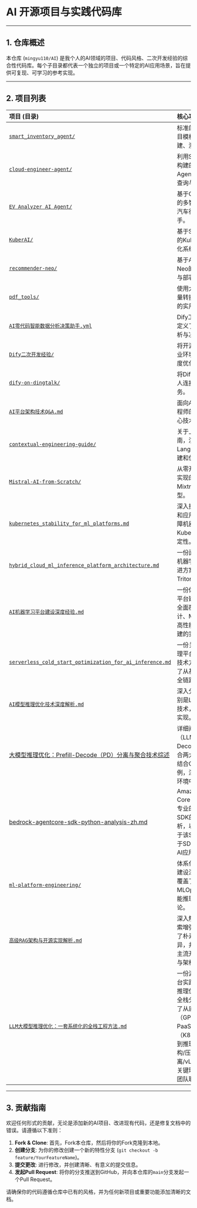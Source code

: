 # AI 开源项目与实践代码库

---

## 1. 仓库概述

本仓库 (`mingyu110/AI`) 是我个人的AI领域的项目、代码风格、二次开发经验的综合性代码库。每个子目录都代表一个独立的项目或一个特定的AI应用场景，旨在提供可复现、可学习的参考实现。

---

## 2. 项目列表

| 项目 (目录) | 核心功能与说明 | 主要技术栈 |
| :--- | :--- | :--- |
| [`smart_inventory_agent/`](./smart_inventory_agent/) | 标准的生产级AI Agent项目模板，用于演示如何构建、测试和部署。 | `Python`, `LangChain`, `FastAPI` |
| [`cloud-engineer-agent/`](./cloud-engineer-agent/) | 利用Strands Agents SDK构建的智能AWS云工程师Agent，协助处理云环境查询与操作。 | `Python`, `Strands Agents SDK`, `AWS CDK` |
| [`EV Analyzer AI Agent/`](./EV%20Analyzer%20AI%20Agent%2020250414/) | 基于CrewAI和DeepSeek的多智能体，用于新能源汽车行业的智能分析助手。 | `Python`, `CrewAI`, `DeepSeek LLM` |
| [`KuberAI/`](./KuberAI/) | 基于Spring AI和通义千问的Kubernetes资源智能优化系统。 | `Java`, `Spring AI`, `Kubernetes` |
| [`recommender-neo/`](./recommender-neo/) | 基于AWS SageMaker Neo的推荐系统模型优化与部署实践。 | `Python`, `SageMaker Neo`, `PyTorch` |
| [`pdf_tools/`](./pdf_tools/) | 使用大模型将PDF文件批量转换为Markdown格式的实用工具。 | `Python`, `PyMuPDF`, `OpenAI LLM` |
| [`AI零代码智能数据分析决策助手.yml`](./AI%E9%9B%B6%E4%BB%A3%E7%A0%81%E6%99%BA%E8%83%BD%E6%95%B0%E6%8D%AE%E5%88%86%E6%9E%90%E5%86%B3%E7%AD%96%E5%8A%A9%E6%89%8B.yml) | Dify工作流的DSL文件，定义了一个零代码的BI分析与决策助手。 | `Dify`, `LLM` |
| [`Dify二次开发经验/`](./Dify%E4%BA%8C%E6%AC%A1%E5%BC%80%E5%8F%91%E7%BB%8F%E9%AA%8C/) | 将开源Dify平台集成到企业环境中的二次开发与深度优化技术实践。 | `Dify`, `Python`, `Milvus`, `Celery` |
| [`dify-on-dingtalk/`](./dify-on-dingtalk/) | 将Dify AI应用与钉钉机器人连接的轻量级桥接服务。 | `Python`, `Dify API`, `DingTalk SDK` |
| [`AI平台架构技术Q&A.md`](./AI%E5%B9%B3%E5%8F%B0%E6%9E%B6%E6%9E%84%E6%8A%80%E6%9C%AFQ%26A.md) | 面向AI平台/Agent开发工程师的Q&A文档，沉淀核心技术要点与架构思考。 | `MLOps`, `Kubernetes`, `PyTorch`, `RAG` |
| [`contextual-engineering-guide/`](./contextual-engineering-guide/) | 关于上下文工程的深度指南，演示如何使用LangChain/LangGraph构建和优化高级AI代理。 | `Python`, `LangChain`, `LangGraph` |
| [`Mistral-AI-from-Scratch/`](./Mistral-AI-from-Scratch/) | 从零开始、使用PyTorch实现的Mistral(7B)和Mixtral(8x7B MoE)模型。 | `Python`, `PyTorch`, `xformers` |
| [`kubernetes_stability_for_ml_platforms.md`](./kubernetes_stability_for_ml_platforms.md) | 深入探讨如何从平台工程和应用开发两个维度，保障机器学习平台在Kubernetes上的生产级稳定性。 | `Kubernetes`, `MLOps`, `SRE` |
| [`hybrid_cloud_ml_inference_platform_architecture.md`](./hybrid_cloud_ml_inference_platform_architecture.md) | 一份面向混合云的生产级机器学习推理平台架构演进方案，结合了KServe、Triton和Karmada。 | `KServe`, `Triton`, `Karmada`, `MLOps` |
| [`AI机器学习平台建设深度经验.md`](./AI机器学习平台建设深度经验.md) | 一份体系化的AI机器学习平台建设深度经验总结，全面覆盖了从宏观架构设计、MLOps自动化流程、高性能推理服务到团队构建的实践方法论。 | `MLOps`, `Kubernetes`, `Platform Engineering` |
| [`serverless_cold_start_optimization_for_ai_inference.md`](./serverless_cold_start_optimization_for_ai_inference.md) | 一份关于Serverless AI推理平台冷启动优化的深度技术方案，系统性地阐述了从基础设施到应用层的全链路优化策略。 | `Serverless`, `Cold Start`, `Knative`, `Fargate` |
| [`AI模型推理优化技术深度解析.md`](./AI模型推理优化技术深度解析.md) | 深入分析现代AI模型，特别是LLM的先进推理优化技术，从架构模式到引擎实现。 | `LLM`, `Inference`, `TensorRT`, `Triton`, `vLLM` |
| [大模型推理优化：Prefill-Decode（PD）分离与聚合技术综述](./大模型推理优化：Prefill-Decode（PD）分离与聚合技术综述.md) | 详细阐述了大型语言模型（LLM）推理中的Prefill-Decode（PD）分离与聚合两大核心优化策略，并结合GMI Cloud的工程案例，深入剖析了其在生产环境中的应用与挑战。 | `LLM`, `Inference`, `Prefill-Decode`, `KV Cache` |
| [bedrock-agentcore-sdk-python-analysis-zh.md](./bedrock-agentcore-sdk-python-analysis-zh.md) | Amazon Bedrock Agent Core SDK的深度分析。从专业的软件工程角度对该SDK的源代码进行了分析，以便开发者更好地基于该SDK二次开发或者基于SDK开发生产级Agentic AI应用。 | `Python`, `AWS Bedrock`, `Generative AI`, `SDK` |
| [`ml-platform-engineering/`](./ml-platform-engineering/) | 体系化的AI机器学习平台建设深度经验总结，全面覆盖了从宏观架构设计、MLOps自动化流程到高性能推理服务的实践方法论。 | `MLOps`, `Kubernetes`, `Platform Engineering` |
| [`高级RAG架构与开源实现解析.md`](./高级RAG架构与开源实现解析.md) | 深入解析了高级RAG（检索增强生成）架构，对比了朴素与高级RAG的差异，并提供了基于AWS和主流开源工具的实现方案与架构图。 | `RAG`, `LLM`, `Vector Database`, `Document AI` |
| [`LLM大模型推理优化：一套系统化的全栈工程方法.md`](./LLM大模型推理优化：一套系统化的全栈工程方法.md) | 一份源于真实SaaS化AI平台实践的、系统化的LLM推理优化终极指南。采用全栈分层思想，深入剖析了从底层硬件（GPU/InfiniBand）、PaaS平台（K8s/Volcano/KServe）到推理引擎内核（模型架构/压缩/PD分离/vLLM/TGI）的每一个关键环节，并附有详细的团队职责矩阵。 | `LLM`, `Inference Optimization`, `System Architecture`, `Cloud-Native`, `AI Engineering` |

---

## 3. 贡献指南

欢迎任何形式的贡献，无论是添加新的AI项目、改进现有代码，还是修复文档中的错误。请遵循以下准则：

1.  **Fork & Clone**: 首先，Fork本仓库，然后将你的Fork克隆到本地。
2.  **创建分支**: 为你的修改创建一个新的特性分支 (`git checkout -b feature/YourFeatureName`)。
3.  **提交更改**: 进行修改，并创建清晰、有意义的提交信息。
4.  **发起Pull Request**: 将你的分支推送到GitHub，并向本仓库的`main`分支发起一个Pull Request。

请确保你的代码遵循仓库中已有的风格，并为任何新项目或重要功能添加清晰的文档。